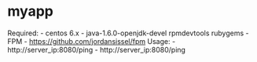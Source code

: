 # myapp
Required:
	- centos 6.x 
	- java-1.6.0-openjdk-devel rpmdevtools rubygems
	- FPM - https://github.com/jordansissel/fpm
Usage:
	- http://server_ip:8080/ping
	- http://server_ip:8080/ping
